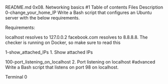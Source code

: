 README.md 0x08. Networking basics #1 Table of contents Files Description 0-change_your_home_IP Write a Bash script that configures an Ubuntu server with the below requirements.

Requirements:

localhost resolves to 127.0.0.2 facebook.com resolves to 8.8.8.8. The checker is running on Docker, so make sure to read this

1-show_attached_IPs 1. Show attached IPs

100-port_listening_on_localhost 2. Port listening on localhost #advanced Write a Bash script that listens on port 98 on localhost.

Terminal 0
